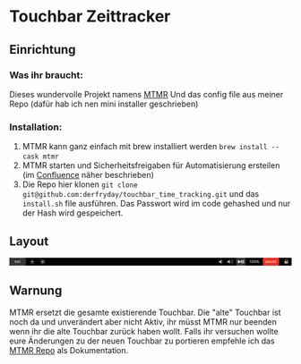 # Touchbar Zeittracker
## Einrichtung
### Was ihr braucht:
Dieses wundervolle Projekt namens [MTMR](https://github.com/Toxblh/MTMR)
Und das config file aus meiner Repo (dafür hab ich nen mini installer geschrieben)

### Installation:

1. MTMR kann ganz einfach mit brew installiert werden `brew install --cask mtmr`
2. MTMR starten und Sicherheitsfreigaben für Automatisierung ersteilen (im [Confluence](https://adup-tech.atlassian.net/wiki/spaces/UA/pages/1635155969/Zeiterfassung) näher beschrieben)
3. Die Repo hier klonen `git clone git@github.com:derfryday/touchbar_time_tracking.git` und das `install.sh` file ausführen. Das Passwort wird im code gehashed und nur der Hash wird gespeichert.

## Layout
![touchbar screenshot](touchbar_screenshot.png)


## Warnung
MTMR ersetzt die gesamte existierende Touchbar.
Die "alte" Touchbar ist noch da und unverändert aber nicht Aktiv, ihr müsst MTMR nur beenden wenn ihr die alte Touchbar zurück haben wollt.
Falls ihr versuchen wollte eure Änderungen zu der neuen Touchbar zu portieren empfehle ich das [MTMR Repo](https://github.com/Toxblh/MTMR) als Dokumentation.

